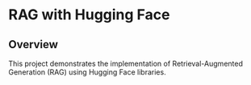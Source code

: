 # RAG with Hugging Face

## Overview
This project demonstrates the implementation of Retrieval-Augmented Generation (RAG) using Hugging Face libraries.

